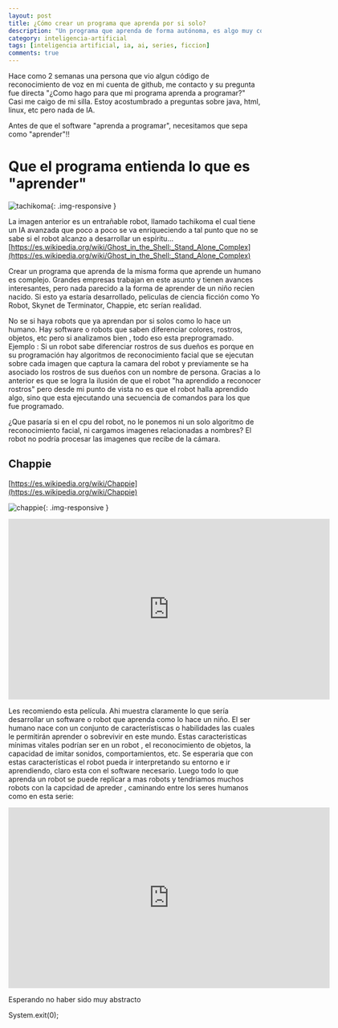 ```yaml
---
layout: post
title: ¿Cómo crear un programa que aprenda por si solo?
description: "Un programa que aprenda de forma autónoma, es algo muy complejo."
category: inteligencia-artificial
tags: [inteligencia artificial, ia, ai, series, ficcion]
comments: true  
---
```


Hace como 2 semanas una persona que vio algun código de reconocimiento de voz en mi cuenta de github, me contacto y su pregunta fue directa
"¿Como hago para que mi programa aprenda a programar?" Casi me caigo de mi silla. Estoy acostumbrado a preguntas sobre java, html, linux, etc pero nada de IA.

Antes de que el software "aprenda a programar", necesitamos que sepa como "aprender"!!

# Que el programa entienda lo que es "aprender"

![tachikoma](https://ghostlightning.files.wordpress.com/2010/06/ozcghostintheshellstandalonecomplexe15machinesdesirantes-mkv_snapshot_09-04_2010-06-22_17-56-26.jpg){: .img-responsive }

La imagen anterior es un entrañable robot, llamado tachikoma el cual tiene un IA avanzada que poco a poco se va enriqueciendo a tal punto que no se sabe si el robot alcanzo a desarrollar un espíritu... [https://es.wikipedia.org/wiki/Ghost_in_the_Shell:_Stand_Alone_Complex](https://es.wikipedia.org/wiki/Ghost_in_the_Shell:_Stand_Alone_Complex)

Crear un programa que aprenda de la misma forma que aprende un humano es complejo. Grandes empresas trabajan en este asunto y tienen
avances interesantes, pero nada parecido a la forma de aprender de un niño recien nacido. Si esto ya estaría desarrollado, peliculas de ciencia ficción como Yo Robot, Skynet de Terminator, Chappie, etc serían realidad.

No se si haya robots que ya aprendan por si solos como lo hace un humano. Hay software o robots que saben diferenciar colores, rostros,
objetos, etc pero si analizamos bien , todo eso esta preprogramado. Ejemplo : Si un robot sabe diferenciar rostros de sus dueños es porque en su programación
hay algoritmos de reconocimiento facial que se ejecutan sobre cada imagen que captura la camara del robot y previamente se ha asociado los
rostros de sus dueños con un nombre de persona. Gracias a lo anterior es que se logra la ilusión de que el robot "ha aprendido a reconocer rostros" pero 
desde mi punto de vista no es que el robot halla aprendido algo, sino que esta ejecutando una secuencia de comandos para los que fue programado.

¿Que pasaría si en el cpu del robot, no le ponemos ni un solo algoritmo de reconocimiento facial, ni cargamos imagenes relacionadas a nombres?
El robot no podría procesar las imagenes que recibe de la cámara. 

## Chappie

[https://es.wikipedia.org/wiki/Chappie](https://es.wikipedia.org/wiki/Chappie)

![chappie](http://trilbee.com/wp-content/uploads/2015/03/chappie-1.jpg){: .img-responsive }

<iframe width="640" height="360" src="https://www.youtube.com/embed/l6bmTNadhJE" frameborder="0" allowfullscreen></iframe>

Les recomiendo esta película. Ahi muestra claramente lo que sería desarrollar un software o robot que aprenda como lo hace un niño.
El ser humano nace con un conjunto de característiscas o habilidades las cuales le permitirán aprender o sobrevivir en este mundo. Estas
caracteristicas mínimas vitales podrían ser en un robot , el reconocimiento de objetos, la capacidad de imitar sonidos, comportamientos, etc. Se esperaria que con 
estas características el robot pueda ir interpretando su entorno e ir aprendiendo, claro esta con el software necesario. Luego todo lo que aprenda un robot se puede replicar a mas 
robots y tendriamos muchos robots con la capcidad de apreder , caminando entre los seres humanos como en esta serie:

<iframe width="640" height="360" src="https://www.youtube.com/embed/HU4mwlTUXnc" frameborder="0" allowfullscreen></iframe>

Esperando no haber sido muy abstracto

System.exit(0);

